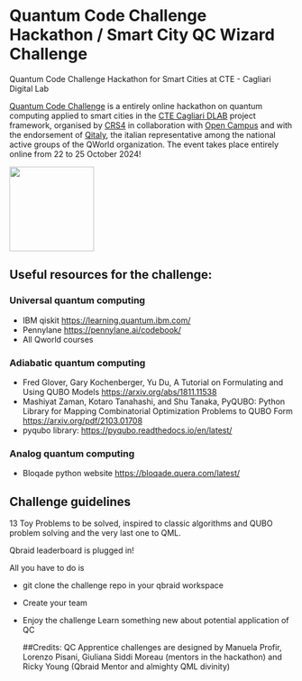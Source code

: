 # Quantum Code Challenge Hackathon / Smart City QC Wizard Challenge
Quantum Code Challenge Hackathon for Smart Cities at CTE - Cagliari Digital Lab

[Quantum Code Challenge](https://www.cagliaridlab.it/en/event.page?contentId=EVT881) is a entirely online hackathon on quantum computing applied to smart cities in the [CTE Cagliari DLAB](https://www.cagliaridlab.it/) project framework, organised by [CRS4](https://www.crs4.it/) in collaboration with [Open Campus](https://www.opencampus.it/) and with the endorsement of [Qitaly](https://qworld.net/qitaly/), the italian representative among the national active groups of the QWorld organization.
The event takes place entirely online from 22 to 25 October 2024! 


[<img src="https://qbraid-static.s3.amazonaws.com/logos/Launch_on_qBraid_white.png" width="150">](https://account.qbraid.com?gitHubUrl=https://github.com/crs4/QuantumCodeChallengeHackathon.git&redirectUrl=SmartCityQCApprentice)

## Useful resources for the challenge:

### Universal quantum computing
- IBM qiskit https://learning.quantum.ibm.com/
- Pennylane https://pennylane.ai/codebook/ 
- All Qworld courses

### Adiabatic quantum computing
- Fred Glover, Gary Kochenberger, Yu Du, A Tutorial on Formulating and Using QUBO Models  https://arxiv.org/abs/1811.11538
- Mashiyat Zaman, Kotaro Tanahashi, and Shu Tanaka, PyQUBO: Python Library for Mapping Combinatorial Optimization Problems to QUBO Form https://arxiv.org/pdf/2103.01708
- pyqubo library: https://pyqubo.readthedocs.io/en/latest/ 


### Analog quantum computing
- Bloqade python website https://bloqade.quera.com/latest/


## Challenge guidelines
13 Toy Problems to be solved, inspired to classic algorithms and QUBO problem solving and the very last one to QML.

Qbraid leaderboard is plugged in!

All you have to do is 
- git clone the challenge repo in your qbraid workspace
- Create your team
- Enjoy the challenge
  Learn something new about potential application of QC

  ##Credits:
  QC Apprentice challenges are designed by Manuela Profir, Lorenzo Pisani, Giuliana Siddi Moreau (mentors in the hackathon) and Ricky Young (Qbraid Mentor and almighty QML divinity)

